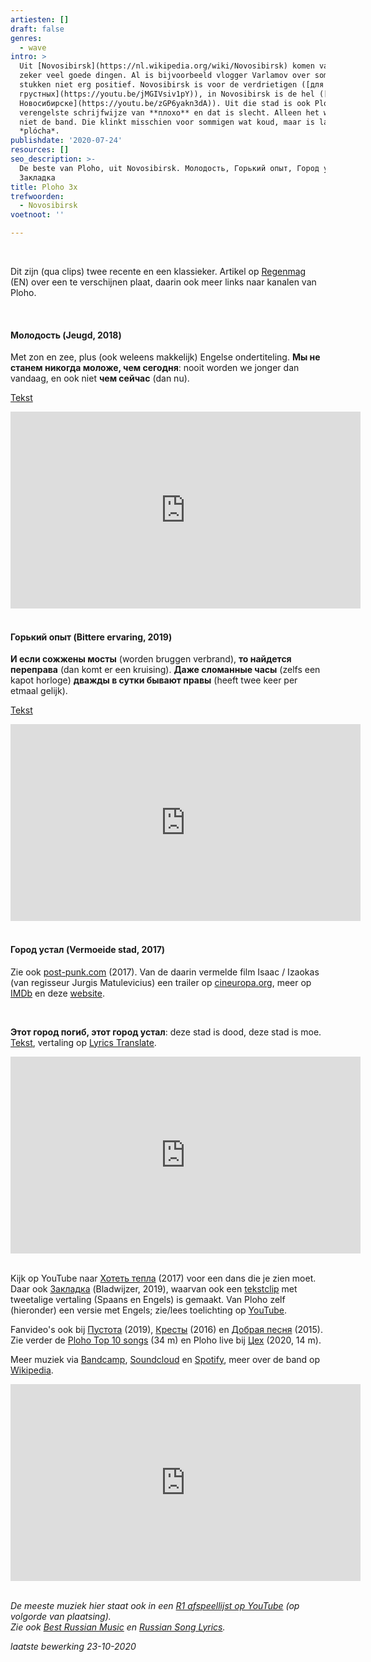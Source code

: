 ```yaml
---
artiesten: []
draft: false
genres:
  - wave
intro: >
  Uit [Novosibirsk](https://nl.wikipedia.org/wiki/Novosibirsk) komen vast en
  zeker veel goede dingen. Al is bijvoorbeeld vlogger Varlamov over sommige
  stukken niet erg positief. Novosibirsk is voor de verdrietigen ([для
  грустных](https://youtu.be/jMGIVsiv1pY)), in Novosibirsk is de hel ([ад в
  Новосибирске](https://youtu.be/zGP6yakn3dA)). Uit die stad is ook Ploho, de
  verengelste schrijfwijze van **плохо** en dat is slecht. Alleen het woord,
  niet de band. Die klinkt misschien voor sommigen wat koud, maar is lang niet
  *plócha*.
publishdate: '2020-07-24'
resources: []
seo_description: >-
  De beste van Ploho, uit Novosibirsk. Молодость, Горький опыт, Город устал,
  Закладка 
title: Ploho 3x
trefwoorden:
  - Novosibirsk
voetnoot: ''

---
```


  <br/>


Dit zijn (qua clips) twee recente en een klassieker. Artikel op [Regenmag](https://regenmag.com/news/artoffact-signs-acclaimed-russian-post-punk-band-ploho-with-new-album-to-arrive-later-in-2020/) (EN) over een te verschijnen plaat, daarin ook meer links naar kanalen van Ploho. 

<br/> 

#### Молодость (Jeugd, 2018)

Met zon en zee, plus (ook weleens makkelijk) Engelse ondertiteling. **Мы не станем никогда моложе, чем сегодня**: nooit worden we jonger dan vandaag, en ook niet **чем сейчас** (dan nu).


[Tekst](https://text-pesni.com/pesnya/pokazat/565673787/ploho/tekst-perevod-pesni-molodost/) 

<iframe width="560" height="315" src="https://www.youtube.com/embed/FtIiHrXcC04" frameborder="0" allow="accelerometer; autoplay; encrypted-media; gyroscope; picture-in-picture" allowfullscreen></iframe>

 <br/>
<br/>

 

#### Горький опыт (Bittere ervaring, 2019) 

**И если сожжены мосты** (worden bruggen verbrand), **то найдется переправа** (dan komt er een kruising). **Даже сломанные часы** (zelfs een kapot horloge) **дважды в сутки бывают правы** (heeft twee keer per etmaal gelijk).



[Tekst](https://teksty-pesenok.ru/ploho/tekst-pesni-gorkij-opyt/6717098/)

<iframe width="560" height="315" src="https://www.youtube.com/embed/C-QwaA1NzAA" frameborder="0" allow="accelerometer; autoplay; encrypted-media; gyroscope; picture-in-picture" allowfullscreen></iframe>

 <br/>

  <br/>

#### Город устал (Vermoeide stad, 2017)



Zie ook [post-punk.com](https://post-punk.com/watch-russian-post-punk-band-plohos-video-for-город-устал-the-city-is-tired/) (2017). Van de daarin vermelde film Isaac / Izaokas (van regisseur Jurgis Matulevicius) een trailer op [cineuropa.org](https://www.cineuropa.org/en/video/rdid/381616/), meer op [IMDb](https://www.imdb.com/title/tt5537378/) en deze [website](https://isaacfilm.com/).

<br/> 

**Этот город погиб, этот город устал**: deze stad is dood, deze stad is moe. <br/> 
[Tekst](https://genius.com/Ploho-the-city-is-tired-lyrics), vertaling op [Lyrics Translate](https://lyricstranslate.com/nl/город-устал-tired-town.html).

 

<iframe width="560" height="315" src="https://www.youtube.com/embed/cMPn7YADkdY" frameborder="0" allow="accelerometer; autoplay; encrypted-media; gyroscope; picture-in-picture" allowfullscreen></iframe>

  <br/>
<br/>


Kijk op YouTube naar [Хотеть тепла](https://youtu.be/ROVtFbFfnUo) (2017) voor een dans die je zien moet. Daar ook [Закладка](https://youtu.be/pBy1-gCHGtA) (Bladwijzer, 2019), waarvan ook een [tekstclip](https://youtu.be/MihD1cElWyw) met tweetalige vertaling (Spaans en Engels) is gemaakt. Van Ploho zelf (hieronder) een versie met Engels; zie/lees toelichting op [YouTube](https://youtu.be/G591bCYgpi0).
 
Fanvideo's ook bij [Пустота](https://youtu.be/IPlEWSJhTC8) (2019), [Кресты](https://youtu.be/Aj-FZCvELiw) (2016) en [Добрая песня](https://youtu.be/pndtufrOI0Y) (2015). Zie verder de [Ploho Top 10 songs](https://youtu.be/xgOano18j0c) (34 m) en Ploho live bij [Цех](https://youtu.be/byR5zxbS-Nk) (2020, 14 m).

Meer muziek via [Bandcamp](https://plohoband.bandcamp.com/), [Soundcloud](https://soundcloud.com/plohoband) en [Spotify](https://open.spotify.com/artist/7yjnZ3eibFQRN65u1syJZg?si=LvP7C61qRJ22FSdFQvnLYw), meer over de band op [Wikipedia](https://en.wikipedia.org/wiki/Ploho).

 

 <iframe width="560" height="315" src="https://www.youtube.com/embed/G591bCYgpi0" frameborder="0" allow="accelerometer; autoplay; clipboard-write; encrypted-media; gyroscope; picture-in-picture" allowfullscreen></iframe>

<br/> 

<br/>


*De meeste muziek hier staat ook in een [R1 afspeellijst op YouTube](https://www.youtube.com/playlist?list=PLeE-zqOrSLhxfIpK2vuUJNCKSzyVBi0yM) (op volgorde van plaatsing).* <br/>
*Zie ook [Best Russian Music](https://www.youtube.com/playlist?list=PLeE-zqOrSLhxTFYDvlwUu4hYby9DojwoD) en [Russian Song Lyrics](https://www.youtube.com/playlist?list=PLeE-zqOrSLhzkRCATzT8__oNifBChVHGK).*



*laatste bewerking 23-10-2020*

 
